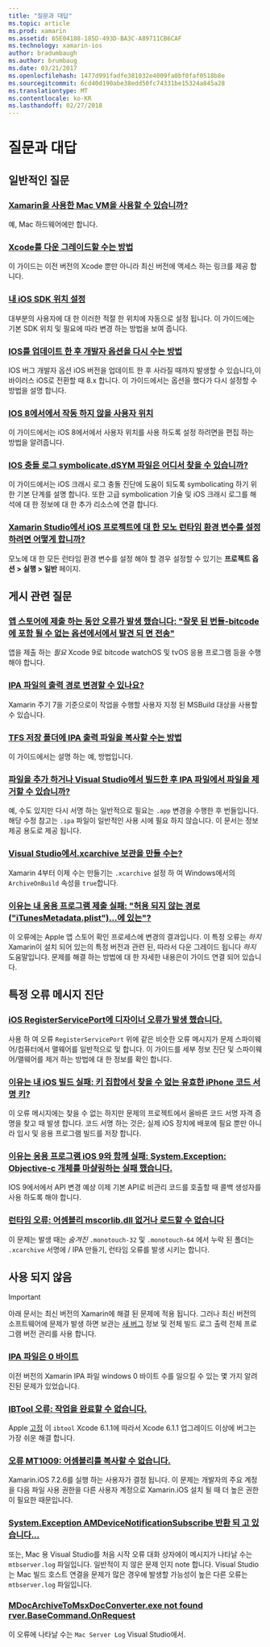 ```yaml
---
title: "질문과 대답"
ms.topic: article
ms.prod: xamarin
ms.assetid: 65E04188-185D-493D-BA3C-A89711CB6CAF
ms.technology: xamarin-ios
author: bradumbaugh
ms.author: brumbaug
ms.date: 03/21/2017
ms.openlocfilehash: 1477d991fadfe381032e4009fa0bf0faf0518b8e
ms.sourcegitcommit: 6cd40d190abe38edd50fc74331be15324a845a28
ms.translationtype: MT
ms.contentlocale: ko-KR
ms.lasthandoff: 02/27/2018
---
```

# <a name="frequently-asked-questions"></a>질문과 대답

## <a name="general-questions"></a>일반적인 질문

### <a name="can-i-use-a-mac-vm-with-xamarinmac-vmmd"></a>[Xamarin을 사용한 Mac VM을 사용할 수 있습니까?](mac-vm.md)
예, Mac 하드웨어에만 합니다.

### <a name="how-can-i-downgrade-xcodedowngrade-xcodemd"></a>[Xcode를 다운 그레이드할 수는 방법](downgrade-xcode.md)
이 가이드는 이전 버전의 Xcode 뿐만 아니라 최신 버전에 액세스 하는 링크를 제공 합니다.

### <a name="where-can-i-set-my-ios-sdk-locationsios-sdkmd"></a>[내 iOS SDK 위치 설정](ios-sdk.md)
대부분의 사용자에 대 한 이러한 적절 한 위치에 자동으로 설정 됩니다. 이 가이드에는 기본 SDK 위치 및 필요에 따라 변경 하는 방법을 보여 줍니다.

### <a name="how-can-i-reenable-developer-options-after-updating-iosupdate-developer-optionsmd"></a>[IOS를 업데이트 한 후 개발자 옵션을 다시 수는 방법](update-developer-options.md)
IOS 버그 개발자 옵션 iOS 버전을 업데이트 한 후 사라질 때까지 발생할 수 있습니다,이 바이러스 iOS로 전환할 때 8.x 합니다. 이 가이드에서는 옵션을 했다가 다시 설정할 수 방법을 설명 합니다.

### <a name="user-location-not-working-in-ios-8ios8-user-locationmd"></a>[IOS 8에서에서 작동 하지 않을 사용자 위치](ios8-user-location.md)
이 가이드에서는 iOS 8에서에서 사용자 위치를 사용 하도록 설정 하려면을 편집 하는 방법을 알려줍니다.

### <a name="where-can-i-find-the-dsym-file-to-symbolicate-ios-crash-logssymbolicate-ios-crashmd"></a>[IOS 충돌 로그 symbolicate.dSYM 파일은 어디서 찾을 수 있습니까?](symbolicate-ios-crash.md)
이 가이드에서는 iOS 크래시 로그 충돌 진단에 도움이 되도록 symbolicating 하기 위한 기본 단계를 설명 합니다. 또한 고급 symbolication 기술 및 iOS 크래시 로그를 해석에 대 한 정보에 대 한 추가 리소스에 연결 합니다.


### <a name="how-do-i-set-mono-runtime-environment-variables-for-ios-projects-in-xamarin-studioxs-mono-runtimemd"></a>[Xamarin Studio에서 iOS 프로젝트에 대 한 모노 런타임 환경 변수를 설정 하려면 어떻게 합니까?](xs-mono-runtime.md)
모노에 대 한 모든 런타임 환경 변수를 설정 해야 할 경우 설정할 수 있기는 **프로젝트 옵션 > 실행 > 일반** 페이지.

## <a name="publishing-questions"></a>게시 관련 질문

### <a name="error-when-submitting-to-app-store-invalid-bundle---options-not-allowed-to-be-embedded-in-bitcode-are-detected-in-the-submissioninvalid-bundle-bitcodemd"></a>[앱 스토어에 제출 하는 동안 오류가 발생 했습니다: "잘못 된 번들-bitcode에 포함 될 수 없는 옵션에서에서 발견 되 면 전송"](invalid-bundle-bitcode.md)

앱을 제출 하는 _필요_ Xcode 9로 bitcode watchOS 및 tvOS 응용 프로그램 등을 수행 해야 합니다.

### <a name="can-i-change-the-output-path-of-the-ipa-fileipa-output-pathmd"></a>[IPA 파일의 출력 경로 변경할 수 있나요?](ipa-output-path.md)
Xamarin 주기 7을 기준으로이 작업을 수행할 사용자 지정 된 MSBuild 대상을 사용할 수 있습니다.

### <a name="how-can-i-copy-ipa-output-files-to-the-tfs-drop-folderipa-tfsmd"></a>[TFS 저장 폴더에 IPA 출력 파일을 복사할 수는 방법](ipa-tfs.md)
이 가이드에서는 설명 하는 예, 방법입니다.

### <a name="can-i-add-files-to-or-remove-files-from-an-ipa-file-after-building-it-in-visual-studiomodify-ipamd"></a>[파일을 추가 하거나 Visual Studio에서 빌드한 후 IPA 파일에서 파일을 제거할 수 있습니까?](modify-ipa.md)
예, 수도 있지만 다시 서명 하는 일반적으로 필요는 `.app` 변경을 수행한 후 번들입니다. 해당 수정 참고는 `.ipa` 파일이 일반적인 사용 시에 필요 하지 않습니다. 이 문서는 정보 제공 용도로 제공 됩니다.

### <a name="is-it-possible-to-create-a-xcarchive-archive-from-visual-studiocreate-xcarchivemd"></a>[Visual Studio에서.xcarchive 보관을 만들 수는?](create-xcarchive.md)
Xamarin 4부터 이제 수는 만들기는 `.xcarchive` 설정 하 여 Windows에서의 `ArchiveOnBuild` 속성을 `true`합니다.

### <a name="why-does-my-app-submission-fail-with-disallowed-paths--itunesmetadataplist--found-at--itunesmetadata-disallowed-pathsmd"></a>[이유는 내 응용 프로그램 제출 실패: "허용 되지 않는 경로 ("iTunesMetadata.plist")...에 있는"?](itunesmetadata-disallowed-paths.md)
이 오류에는 Apple 앱 스토어 확인 프로세스에 변경의 결과입니다. 이 특정 오류는 _하지_ Xamarin이 설치 되어 있는의 특정 버전과 관련 된, 따라서 다운 그레이드 됩니다 _하지_ 도움말입니다. 문제를 해결 하는 방법에 대 한 자세한 내용은이 가이드 연결 되어 있습니다.


## <a name="diagnosing-specific-error-messages"></a>특정 오류 메시지 진단

### <a name="ios-designer-error-with-registerserviceporterror-registerserviceportmd"></a>[iOS RegisterServicePort에 디자이너 오류가 발생 했습니다.](error-registerserviceport.md)
사용 하 여 오류 `RegisterServicePort` 위에 같은 비슷한 오류 메시지가 문제 스파이웨어/컴퓨터에서 맬웨어를 일반적으로 및 합니다. 이 가이드를 세부 정보 진단 및 스파이웨어/맬웨어를 제거 하는 방법에 대 한 정보를 확인 합니다.

### <a name="why-does-my-ios-build-fail-with-no-valid-iphone-code-signing-keys-found-in-keychainno-codesigning-keysmd"></a>[이유는 내 iOS 빌드 실패: 키 집합에서 찾을 수 없는 유효한 iPhone 코드 서명 키?](no-codesigning-keys.md)
이 오류 메시지에는 찾을 수 없는 하지만 문제의 프로젝트에서 올바른 코드 서명 자격 증명을 찾고 때 발생 합니다. 코드 서명 하는 것은; 실제 iOS 장치에 배포에 필요 뿐만 아니라 임시 및 응용 프로그램 빌드를 저장 합니다.

### <a name="why-does-my-ios-9-app-fail-with-systemexception-failed-to-marshal-the-objective-c-objectexception-marshal-obj-cmd"></a>[이유는 응용 프로그램 iOS 9와 함께 실패: System.Exception: Objective-c 개체를 마샬링하는 실패 했습니다.](exception-marshal-obj-c.md)
IOS 9에서에서 API 변경 예상 이제 기본 API로 비관리 코드를 호출할 때 콜백 생성자를 사용 하도록 해야 합니다.

### <a name="runtime-error-the-assembly-mscorlibdll-was-not-found-or-could-not-be-loadederror-mscorlib-not-foundmd"></a>[런타임 오류: 어셈블리 mscorlib.dll 없거나 로드할 수 없습니다](error-mscorlib-not-found.md)
이 문제는 발생 때는 *숨겨진* `.monotouch-32` 및 `.monotouch-64` 에서 누락 된 폴더는 `.xcarchive` 서명에 / IPA 만들기, 런타임 오류를 발생 시키는 합니다.

## <a name="deprecated"></a>사용 되지 않음

> [!IMPORTANT]
> 아래 문서는 최신 버전의 Xamarin에 해결 된 문제에 적용 됩니다. 그러나 최신 버전의 소프트웨어에 문제가 발생 하면 보관는 [새 버그](~/cross-platform/troubleshooting/questions/howto-file-bug.md) 정보 및 전체 빌드 로그 출력 전체 프로그램 버전 관리를 사용 합니다.



### <a name="ipa-file-is-0-bytesipa-zero-bytesmd"></a>[IPA 파일은 0 바이트](ipa-zero-bytes.md)
이전 버전의 Xamarin IPA 파일 windows 0 바이트 수를 일으킬 수 있는 몇 가지 알려진된 문제가 있었습니다.

### <a name="ibtool-error-the-operation-couldnt-be-completederror-ibtoolmd"></a>[IBTool 오류: 작업을 완료할 수 없습니다.](error-ibtool.md)
Apple [고정](https://developer.apple.com/library/ios/releasenotes/DeveloperTools/RN-Xcode/Chapters/xc6_release_notes.html) 이 `ibtool` Xcode 6.1.1에 따라서 Xcode 6.1.1 업그레이드 이상에 버그는 가장 쉬운 해결 합니다.

### <a name="error-mt1009-could-not-copy-the-assemblyerror-mt1009md"></a>[오류 MT1009: 어셈블리를 복사할 수 없습니다.](error-mt1009.md)
Xamarin.iOS 7.2.6를 실행 하는 사용자가 결정 됩니다. 이 문제는 개발자의 주요 계정을 다음 파일 사용 권한을 다른 사용자 계정으로 Xamarin.iOS 설치 될 때 더 높은 권한이 필요한 때문입니다.

### <a name="systemexception-amdevicenotificationsubscribe-returned-exception-amddevicenotificationsubscribemd"></a>[System.Exception AMDeviceNotificationSubscribe 반환 되 고 있습니다...](exception-amddevicenotificationsubscribe.md)
또는, Mac 용 Visual Studio를 처음 시작 오류 대화 상자에이 메시지가 나타날 수는 `mtbserver.log` 파일입니다. 일반적이 지 않은 문제 인지 note 합니다. Visual Studio는 Mac 빌드 호스트 연결을 문제가 많은 경우에 발생할 가능성이 높은 다른 오류는 `mtbserver.log` 파일입니다.

### <a name="mdocarchivetomsxdocconverterexe-not-found-rverbasecommandonrequestmdocarchivetomsxdocconverter-not-foundmd"></a>[MDocArchiveToMsxDocConverter.exe not found rver.BaseCommand.OnRequest](mdocarchivetomsxdocconverter-not-found.md)
이 오류에 나타날 수는 `Mac Server Log` Visual Studio에서.
